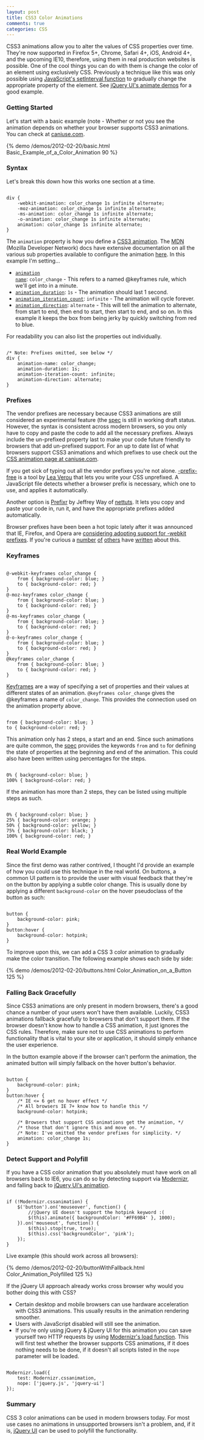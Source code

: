 ```yaml
---
layout: post
title: CSS3 Color Animations
comments: true
categories: CSS
---
```

CSS3 animations allow you to alter the values of CSS properties over time.  They're now supported in Firefox 5+, Chrome, Safari 4+, iOS, Android 4+, and the upcoming IE10, therefore, using them in real production websites is possible.  One of the cool things you can do with them is change the color of an element using exclusively CSS.  Previously a technique like this was only possible using [JavaScript's setInterval function](https://developer.mozilla.org/en/window.setInterval) to gradually change the appropriate property of the element. See [jQuery UI's animate demos](http://jqueryui.com/demos/animate/) for a good example.
<!--more-->
### Getting Started

Let's start with a basic example (note - Whether or not you see the animation depends on whether your browser supports CSS3 animations.  You can check at [caniuse.com](http://caniuse.com/css-animation).

{% demo /demos/2012-02-20/basic.html Basic_Example_of_a_Color_Animation 90 %}

### Syntax

Let's break this down how this works one section at a time.

<pre class="language-css"><code>
div {
	-webkit-animation: color_change 1s infinite alternate;
	-moz-animation: color_change 1s infinite alternate;  
	-ms-animation: color_change 1s infinite alternate;  
	-o-animation: color_change 1s infinite alternate;
	animation: color_change 1s infinite alternate;   
}
</code></pre>

The <code>animation</code> property is how you define a [CSS3 animation](https://developer.mozilla.org/en/CSS/CSS_animations).  The [MDN](https://developer.mozilla.org/en-US/) (Mozilla Developer Network) docs have extensive documentation on all the various sub properties available to configure the animation [here](https://developer.mozilla.org/en/CSS/CSS_animations#Configuring_the_animation).  In this example I'm setting…

* <code>[animation name](https://developer.mozilla.org/en/CSS/animation-name)</code>: <code>color_change</code> - This refers to a named @keyframes rule, which we'll get into in a minute.
* <code><a href="https://developer.mozilla.org/en/CSS/animation-duration">animation_duration</a></code>: <code>1s</code> - The animation should last 1 second.
* <code><a href="https://developer.mozilla.org/en/CSS/animation-iteration-count">animation_iteration_count</a></code>: <code>infinite</code> - The animation will cycle forever.
* <code><a href="https://developer.mozilla.org/en/CSS/animation-direction">animation_direction</a></code>: <code>alternate</code> - This will tell the animation to alternate, from start to end, then end to start, then start to end, and so on.  In this example it keeps the box from being jerky by quickly switching from red to blue.

For readability you can also list the properties out individually.

<pre class="language-css"><code>
/* Note: Prefixes omitted, see below */
div {
	animation-name: color_change;
	animation-duration: 1s;
	animation-iteration-count: infinite;
	animation-direction: alternate;
}
</code></pre>

### Prefixes

The vendor prefixes are necessary because CSS3 animations are still considered an experimental feature (the [spec](http://www.w3.org/TR/css3-animations/) is still in working draft status.  However, the syntax is consistent across modern browsers, so you only have to copy and paste the code to add all the necessary prefixes.  Always include the un-prefixed property last to make your code future friendly to browsers that add un-prefixed support.  For an up to date list of what browsers support CSS3 animations and which prefixes to use check out the [CSS animation page at caniuse.com](http://caniuse.com/css-animation).

If you get sick of typing out all the vendor prefixes you're not alone.  [-prefix-free](http://leaverou.github.com/prefixfree/) is a tool by [Lea Verou](http://lea.verou.me/) that lets you write your CSS unprefixed.  A JavaScript file detects whether a browser prefix is necessary, which one to use, and applies it automatically.

Another option is [Prefixr](http://prefixr.com/) by Jeffrey Way of [nettuts](http://net.tutsplus.com/).  It lets you copy and paste your code in, run it, and have the appropriate prefixes added automatically.

Browser prefixes have been been a hot topic lately after it was announced that IE, Firefox, and Opera are [considering adopting support for -webkit prefixes](http://lists.w3.org/Archives/Public/www-style/2012Feb/0313.html).  If you're curious a [number](http://remysharp.com/2012/02/09/vendor-prefixes-about-to-go-south/) [of](http://christianheilmann.com/2012/02/09/now-vendor-prefixes-have-become-a-problem-want-to-help-fix-it/) [others](http://www.brucelawson.co.uk/2012/on-the-vendor-prefixes-problem/) have [written](http://infrequently.org/2012/02/misdirection/) about this.

### Keyframes

<pre class="language-css"><code>
@-webkit-keyframes color_change {
	from { background-color: blue; }
	to { background-color: red; }
}
@-moz-keyframes color_change {
	from { background-color: blue; }
	to { background-color: red; }
}
@-ms-keyframes color_change {
	from { background-color: blue; }
	to { background-color: red; }
}
@-o-keyframes color_change {
	from { background-color: blue; }
	to { background-color: red; }
}
@keyframes color_change {
	from { background-color: blue; }
	to { background-color: red; }
}
</code></pre>

[Keyframes](https://developer.mozilla.org/en/CSS/@keyframes) are a way of specifying a set of properties and their values at different states of an animation.  <code>@keyframes color_change</code> gives the @keyframes a name of <code>color_change</code>.  This provides the connection used on the animation property above.

<pre class="language-css"><code>
from { background-color: blue; }
to { background-color: red; }
</code></pre>

This animation only has 2 steps, a start and an end.  Since such animations are quite common, the [spec](http://www.w3.org/TR/css3-animations/#keyframes-) provides the keywords <code>from</code> and <code>to</code> for defining the state of properties at the beginning and end of the animation.  This could also have been written using percentages for the steps.

<pre class="language-css"><code>
0% { background-color: blue; }
100% { background-color: red; }
</code></pre>

If the animation has more than 2 steps, they can be listed using multiple steps as such.

<pre class="language-css"><code>
0% { background-color: blue; }
25% { background-color: orange; }
50% { background-color: yellow; }
75% { background-color: black; }
100% { background-color: red; }
</code></pre>

### Real World Example

Since the first demo was rather contrived, I thought I'd provide an example of how you could use this technique in the real world.  On buttons, a common UI pattern is to provide the user with visual feedback that they're on the button by applying a subtle color change.  This is usually done by applying a different <code>background-color</code> on the hover pseudoclass of the button as such:

<pre class="language-css"><code>
button {
	background-color: pink;
}
button:hover {
	background-color: hotpink;
}
</code></pre>

To improve upon this, we can add a CSS 3 color animation to gradually make the color transition.  The following example shows each side by side:

{% demo /demos/2012-02-20/buttons.html Color_Animation_on_a_Button 125 %}

### Falling Back Gracefully

Since CSS3 animations are only present in modern browsers, there's a good chance a number of your users won't have them available.  Luckily, CSS3 animations fallback gracefully to browsers that don't support them.  If the browser doesn't know how to handle a CSS animation, it just ignores the CSS rules.  Therefore, make sure not to use CSS animations to perform functionality that is vital to your site or application, it should simply enhance the user experience.

In the button example above if the browser can't perform the animation, the animated button will simply fallback on the hover button's behavior.

<pre class="language-css"><code>
button {
	background-color: pink;
}
button:hover {
	/* IE <= 6 get no hover effect */
	/* All browsers IE 7+ know how to handle this */
	background-color: hotpink;
	
	/* Browsers that support CSS animations get the animation, */
	/* those that don't ignore this and move on. */
	/* Note: I've omitted the vendor prefixes for simplicity. */
	animation: color_change 1s;
}
</code></pre>

### Detect Support and Polyfill

If you have a CSS color animation that you absolutely must have work on all browsers back to IE6, you can do so by detecting support via [Modernizr](http://modernizr.com), and falling back to [jQuery UI's animation](http://jqueryui.com/demos/animate/).

<pre class="language-javascript"><code>
if (!Modernizr.cssanimation) {
	$('button').on('mouseover', function() {
		//jQuery UI doesn't support the hotpink keyword :(
		$(this).animate({ backgroundColor: '#FF69B4' }, 1000);
	}).on('mouseout', function() {
		$(this).stop(true, true);
		$(this).css('backgroundColor', 'pink');
	});
}
</code></pre>

Live example (this should work across all browsers):

{% demo /demos/2012-02-20/buttonWithFallback.html Color_Animation_Polyfilled 125 %}

If the jQuery UI approach already works cross browser why would you bother doing this with CSS?

* Certain desktop and mobile browsers can use hardware acceleration with CSS3 animations.  This usually results in the animation rendering smoother.
* Users with JavaScript disabled will still see the animation.
* If you're only using jQuery & jQuery UI for this animation you can save yourself two HTTP requests by using [Modernizr's load function](http://www.modernizr.com/docs/#load).  This will first test whether the browser supports CSS animations, if it does nothing needs to be done, if it doesn't all scripts listed in the <code>nope</code> parameter will be loaded.

<pre class="language-javascript"><code>
Modernizr.load({
	test: Modernizr.cssanimation,
	nope: ['jquery.js', 'jquery-ui']
});
</code></pre>

### Summary

CSS 3 color animations can be used in modern browsers today.  For most use cases no animations in unsupported browsers isn't a problem, and, if it is, [jQuery UI](http://jqueryui.com) can be used to polyfill the functionality.